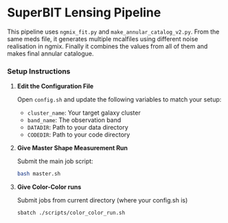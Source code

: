 # SuperBIT Lensing Pipeline

This pipeline uses `ngmix_fit.py` and `make_annular_catalog_v2.py`. From the same meds file, it generates multiple mcalfiles using different noise realisation in ngmix. Finally it combines the values from all of them and makes final annular catalogue.
### **Setup Instructions**

1. **Edit the Configuration File**

   Open `config.sh` and update the following variables to match your setup:
   - `cluster_name`: Your target galaxy cluster
   - `band_name`: The observation band
   - `DATADIR`: Path to your data directory
   - `CODEDIR`: Path to your code directory


2. **Give Master Shape Measurement Run**

   Submit the main job script:
   ```sh
   bash master.sh
3. **Give Color-Color runs**

   Submit jobs from current directory (where your config.sh is)
   ```sh
   sbatch ./scripts/color_color_run.sh